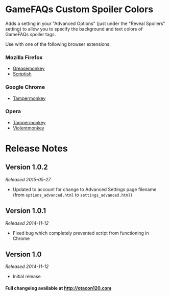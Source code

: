 GameFAQs Custom Spoiler Colors
======================================
Adds a setting in your "Advanced Options" (just under the "Reveal Spoilers" setting) to allow you to specify the background and text colors of GameFAQs spoiler tags.

Use with one of the following browser extensions:

### Mozilla Firefox ###
*	[Greasemonkey](https://addons.mozilla.org/en-US/firefox/addon/greasemonkey/)
*	[Scriptish](https://addons.mozilla.org/en-US/firefox/addon/scriptish/)

### Google Chrome ###
*	[Tampermonkey](https://chrome.google.com/webstore/detail/tampermonkey/dhdgffkkebhmkfjojejmpbldmpobfkfo)

### Opera ###
*	[Tampermonkey](https://addons.opera.com/extensions/details/tampermonkey-beta/)
*	[Violentmonkey](https://addons.opera.com/extensions/details/violent-monkey/)

Release Notes
=============
Version 1.0.2
-------------
_Released 2015-05-27_

*	Updated to account for change to Advanced Settings page filename (from `options_advanced.html` to `settings_advanced.html`)

Version 1.0.1
-------------
_Released 2014-11-12_

*	Fixed bug which completely prevented script from functioning in Chrome

Version 1.0
-------------
_Released 2014-11-12_

*	Initial release

#### Full changelog available at http://otacon120.com ####
